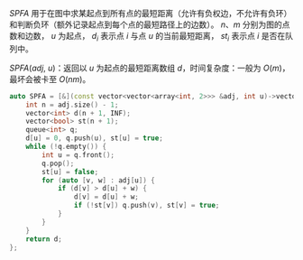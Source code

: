 $SPFA$ 用于在图中求某起点到所有点的最短距离（允许有负权边，不允许有负环）和判断负环（额外记录起点到每个点的最短路径上的边数）。 
$n、m$ 分别为图的点数和边数， $u$ 为起点， $d_i$ 表示点 $i$ 与点 $u$ 的当前最短距离， $st_i$ 表示点 $i$ 是否在队列中。

$SPFA(adj,\ u)$：返回以 $u$ 为起点的最短距离数组 $d$，时间复杂度：一般为 $O(m)$，最坏会被卡至 $O(nm)$。

```C++
auto SPFA = [&](const vector<vector<array<int, 2>>> &adj, int u)->vector<int> {
    int n = adj.size() - 1;
    vector<int> d(n + 1, INF);
    vector<bool> st(n + 1);
    queue<int> q; 
    d[u] = 0, q.push(u), st[u] = true;
    while (!q.empty()) {
        int u = q.front(); 
        q.pop();
        st[u] = false;
        for (auto [v, w] : adj[u]) {
            if (d[v] > d[u] + w) {
                d[v] = d[u] + w;
                if (!st[v]) q.push(v), st[v] = true; 
            }
        }
    }
    return d;
};
```
